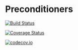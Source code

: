 # Preconditioners

[![Build Status](https://travis-ci.org/mohamed82008/Preconditioners.jl.svg?branch=master)](https://travis-ci.org/mohamed82008/Preconditioners.jl)

[![Coverage Status](https://coveralls.io/repos/github/mohamed82008/Preconditioners.jl/badge.svg?branch=master)](https://coveralls.io/github/mohamed82008/Preconditioners.jl?branch=master)

[![codecov.io](http://codecov.io/github/mohamed82008/Preconditioners.jl/coverage.svg?branch=master)](http://codecov.io/github/mohamed82008/Preconditioners.jl?branch=master)
